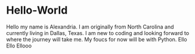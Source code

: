 # Hello-World
Hello my name is Alexandria. I am originally from North Carolina and currently living in Dallas, Texas. I am new to coding and looking forward to where the journey will take me. My foucs for now will be with Python. 
Ello Ello Ellooo
